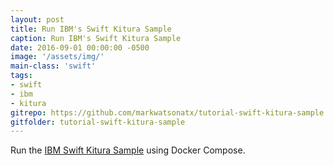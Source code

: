 ```yaml
---
layout: post
title: Run IBM's Swift Kitura Sample
caption: Run IBM's Swift Kitura Sample
date: 2016-09-01 00:00:00 -0500
image: '/assets/img/'
main-class: 'swift'
tags:
- swift
- ibm
- kitura
gitrepo: https://github.com/markwatsonatx/tutorial-swift-kitura-sample
gitfolder: tutorial-swift-kitura-sample
---
```


Run the [IBM Swift Kitura Sample](https://github.com/IBM-Swift/Kitura-Sample) using Docker Compose.
